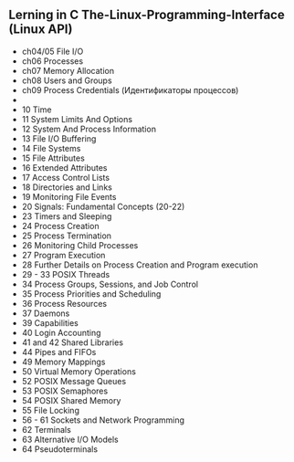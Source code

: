 ## Lerning in C The-Linux-Programming-Interface (Linux API)

- ch04/05 File I/O
- ch06 Processes
- ch07 Memory Allocation
- ch08 Users and Groups
- ch09 Process Credentials (Идентификаторы процессов)
- 
- 10 Time 
- 11 System Limits And Options 
- 12 System And Process Information 
- 13 File I/O Buffering 
- 14 File Systems 
- 15 File Attributes 
- 16 Extended Attributes 
- 17 Access Control Lists 
- 18 Directories and Links 
- 19 Monitoring File Events 
- 20 Signals: Fundamental Concepts (20-22)
- 23 Timers and Sleeping
- 24 Process Creation
- 25 Process Termination
- 26 Monitoring Child Processes 
- 27 Program Execution
- 28 Further Details on Process Creation and Program execution
- 29 - 33 POSIX Threads
- 34 Process Groups, Sessions, and Job Control
- 35 Process Priorities and Scheduling
- 36 Process Resources
- 37 Daemons
- 39 Capabilities
- 40 Login Accounting
- 41 and 42 Shared Libraries
- 44 Pipes and FIFOs
- 49 Memory Mappings
- 50 Virtual Memory Operations
- 52 POSIX Message Queues
- 53 POSIX Semaphores
- 54 POSIX Shared Memory
- 55 File Locking
- 56 - 61 Sockets and Network Programming
- 62 Terminals
- 63 Alternative I/O Models
- 64 Pseudoterminals